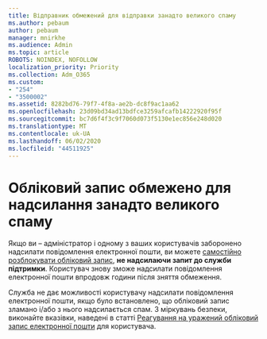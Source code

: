 ```yaml
---
title: Відправник обмежений для відправки занадто великого спаму
ms.author: pebaum
author: pebaum
manager: mnirkhe
ms.audience: Admin
ms.topic: article
ROBOTS: NOINDEX, NOFOLLOW
localization_priority: Priority
ms.collection: Adm_O365
ms.custom:
- "254"
- "3500002"
ms.assetid: 8282bd76-79f7-4f8a-ae2b-dc8f9ac1aa62
ms.openlocfilehash: 23d09bd34ad13bdfce3259afcafb14222920f95f
ms.sourcegitcommit: bc7d6f4f3c9f7060d073f5130e1ec856e248d020
ms.translationtype: MT
ms.contentlocale: uk-UA
ms.lasthandoff: 06/02/2020
ms.locfileid: "44511925"
---
```

# <a name="account-is-restricted-for-sending-too-much-spam"></a>Обліковий запис обмежено для надсилання занадто великого спаму

Якщо ви – адміністратор і одному з ваших користувачів заборонено надсилати повідомлення електронної пошти, ви можете [самостійно розблокувати обліковий запис](https://protection.office.com/?hash=/restrictedusers), **не надсилаючи запит до служби підтримки**. Користувач знову зможе надсилати повідомлення електронної пошти впродовж години після зняття обмеження.

Служба не дає можливості користувачу надсилати повідомлення електронної пошти, якщо було встановлено, що обліковий запис зламано і/або з нього надсилається спам. З міркувань безпеки, виконайте вказівки, наведені в статті [Реагування на уражений обліковий запис електронної пошти](https://docs.microsoft.com/microsoft-365/security/office-365-security/responding-to-a-compromised-email-account) для користувача.
